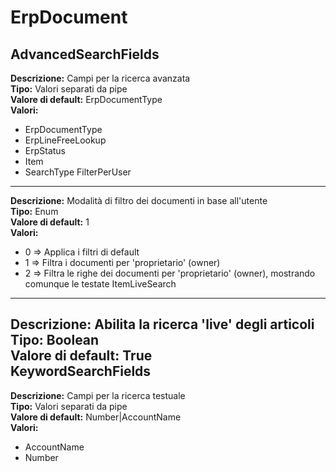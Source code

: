 # ErpDocument
AdvancedSearchFields 
----
**Descrizione:** Campi per la ricerca avanzata <br>
**Tipo:** Valori separati da pipe <br>
**Valore di default:** ErpDocumentType <br>
**Valori:**
* ErpDocumentType
* ErpLineFreeLookup
* ErpStatus
* Item
* SearchType
FilterPerUser 
----
**Descrizione:** Modalità di filtro dei documenti in base all'utente <br>
**Tipo:** Enum <br>
**Valore di default:** 1 <br>
**Valori:**
* 0 => Applica i filtri di default
* 1 => Filtra i documenti per 'proprietario' (owner)
* 2 => Filtra le righe dei documenti per 'proprietario' (owner), mostrando comunque le testate
ItemLiveSearch 
----
**Descrizione:** Abilita la ricerca 'live' degli articoli <br>
**Tipo:** Boolean <br>
**Valore di default:** True <br>
KeywordSearchFields 
----
**Descrizione:** Campi per la ricerca testuale <br>
**Tipo:** Valori separati da pipe <br>
**Valore di default:** Number&#124;AccountName <br>
**Valori:**
* AccountName
* Number


